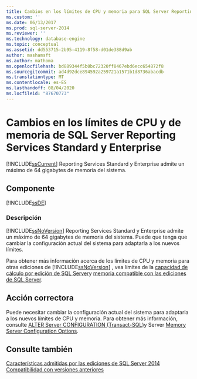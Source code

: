 ```yaml
---
title: Cambios en los límites de CPU y memoria para SQL Server Reporting Services Standard y Enterprise | Microsoft Docs
ms.custom: ''
ms.date: 06/13/2017
ms.prod: sql-server-2014
ms.reviewer: ''
ms.technology: database-engine
ms.topic: conceptual
ms.assetid: dd553715-2b95-4119-8f58-d01de388d9ab
author: mashamsft
ms.author: mathoma
ms.openlocfilehash: bd889344f5b0bc72320ff8467ebd6ecc654872f8
ms.sourcegitcommit: ad4d92dce894592a259721a1571b1d8736abacdb
ms.translationtype: MT
ms.contentlocale: es-ES
ms.lasthandoff: 08/04/2020
ms.locfileid: "87670773"
---
```

# <a name="changes-to-cpu-and-memory-limits-for-sql-server-reporting-services-standard-and-enterprise"></a>Cambios en los límites de CPU y de memoria de SQL Server Reporting Services Standard y Enterprise
  [!INCLUDE[ssCurrent](../../includes/sscurrent-md.md)] Reporting Services Standard y Enterprise admite un máximo de 64 gigabytes de memoria del sistema.  
  
## <a name="component"></a>Componente  
 [!INCLUDE[ssDE](../../includes/ssde-md.md)]  
  
### <a name="description"></a>Descripción  
 [!INCLUDE[ssNoVersion](../../includes/ssnoversion-md.md)] Reporting Services Standard y Enterprise admite un máximo de 64 gigabytes de memoria del sistema. Puede que tenga que cambiar la configuración actual del sistema para adaptarla a los nuevos límites.  
  
 Para obtener más información acerca de los límites de CPU y memoria para otras ediciones de [!INCLUDE[ssNoVersion](../../includes/ssnoversion-md.md)] , vea límites de la [capacidad de cálculo por edición de SQL Server](../compute-capacity-limits-by-edition-of-sql-server.md)y [memoria compatible con las ediciones de SQL Server](https://go.microsoft.com/fwlink/?LinkId=212633).  
  
## <a name="corrective-action"></a>Acción correctora  
 Puede necesitar cambiar la configuración actual del sistema para adaptarla a los nuevos límites de CPU y memoria. Para obtener más información, consulte [ALTER Server CONFIGURATION &#40;Transact-SQL&#41;](/sql/t-sql/statements/alter-server-configuration-transact-sql)y Server [Memory Server Configuration Options](../../database-engine/configure-windows/server-memory-server-configuration-options.md).  
  
## <a name="see-also"></a>Consulte también  
 [Características admitidas por las ediciones de SQL Server 2014](../../../2014/getting-started/features-supported-by-the-editions-of-sql-server-2014.md)   
 [Compatibilidad con versiones anteriores](../../../2014/getting-started/backward-compatibility.md)  
  
  
